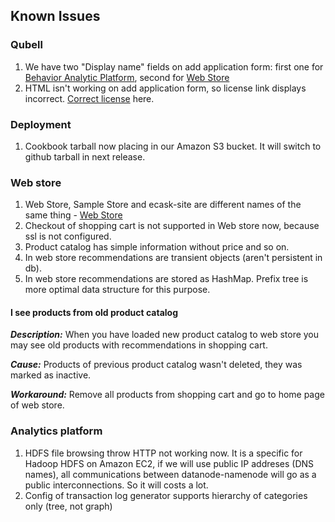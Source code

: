 Known Issues
------------

### Qubell ###

1. We have two "Display name" fields on add application form: first one for [Behavior Analytic Platform](Developer-Guide--Behavior-Analytics-Platform--Overview.md), second for [Web Store](Developer-Guide--Web-Store--Overview.md)
1. HTML isn't working on add application form, so license link displays incorrect. [Correct license](/LICENSE) here.

### Deployment ###

1. Cookbook tarball now placing in our Amazon S3 bucket. It will switch to github tarball in next release.

### Web store ###

1. Web Store, Sample Store and ecask-site are different names of the same thing - [Web Store](Developer-Guide--Web-Store--Overview.md)
1. Checkout of shopping cart is not supported in Web store now, because ssl is not configured.
1. Product catalog has simple information without price and so on.
1. In web store recommendations are transient objects (aren't persistent in db).
1. In web store recommendations are stored as HashMap. Prefix tree is more optimal data structure for this purpose.

#### I see products from old product catalog ####
__*Description:*__ When you have loaded new product catalog to web store you may see old products with recommendations in shopping cart.

__*Cause:*__ Products of previous product catalog wasn't deleted, they was marked as inactive.

__*Workaround:*__ Remove all products from shopping cart and go to home page of web store.

### Analytics platform ###

1. HDFS file browsing throw HTTP not working now. It is a specific for Hadoop HDFS on Amazon EC2, if we will use public IP addreses (DNS names), all communications between datanode-namenode will go as a public interconnections. So it will costs a lot.
2. Config of transaction log generator supports hierarchy of categories only (tree, not graph)
